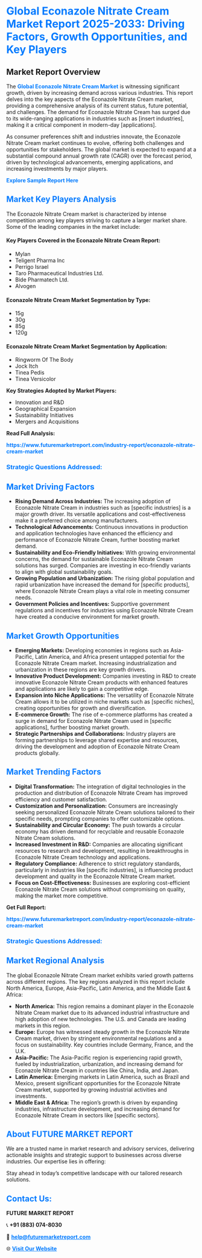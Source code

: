 <h1 style="color: #007BFF;">Global Econazole Nitrate Cream Market Report 2025-2033: Driving Factors, Growth Opportunities, and Key Players</h1>

<section id="overview">
<h2>Market Report Overview</h2>
<p>The <a href="https://www.futuremarketreport.com/industry-report/econazole-nitrate-cream-market" style="color: #007BFF; text-decoration: none;"><strong>Global Econazole Nitrate Cream Market</strong></a> is witnessing significant growth, driven by increasing demand across various industries. This report delves into the key aspects of the Econazole Nitrate Cream market, providing a comprehensive analysis of its current status, future potential, and challenges. The demand for Econazole Nitrate Cream has surged due to its wide-ranging applications in industries such as [insert industries], making it a critical component in modern-day [applications].</p>
<p>As consumer preferences shift and industries innovate, the Econazole Nitrate Cream market continues to evolve, offering both challenges and opportunities for stakeholders. The global market is expected to expand at a substantial compound annual growth rate (CAGR) over the forecast period, driven by technological advancements, emerging applications, and increasing investments by major players.</p>
</section>

<section id="overview">
<p><a href="https://www.futuremarketreport.com/request-sample/reportId=77786" style="color: #007BFF; text-decoration: none;"><strong>Explore Sample Report Here</strong></a></p>
</section>

<section id="key-players">
<h2 style="color: #007BFF;">Market Key Players Analysis</h2>
<p>The Econazole Nitrate Cream market is characterized by intense competition among key players striving to capture a larger market share. Some of the leading companies in the market include:</p>
<h4>Key Players Covered in the Econazole Nitrate Cream Report:</h4>
<ul><li>Mylan</li><li>Teligent Pharma Inc</li><li>Perrigo Israel</li><li>Taro Pharmaceutical Industries Ltd.</li><li>Bide Pharmatech Ltd.</li><li>Alvogen</li></ul>
<h4>Econazole Nitrate Cream Market Segmentation by Type:</h4>
<ul><li>15g</li><li>30g</li><li>85g</li><li>120g</li></ul>

<h4>Econazole Nitrate Cream Market Segmentation by Application:</h4>
<ul><li>Ringworm Of The Body</li><li>Jock Itch</li><li>Tinea Pedis</li><li>Tinea Versicolor</li></ul>
<p><strong>Key Strategies Adopted by Market Players:</strong></p>
<ul>
<li>Innovation and R&D</li>
<li>Geographical Expansion</li>
<li>Sustainability Initiatives</li>
<li>Mergers and Acquisitions</li>
</ul>
</section>

<section>
<p><strong>Read Full Analysis: </strong></p><a href="https://www.futuremarketreport.com/industry-report/econazole-nitrate-cream-market" style="color: #007BFF; text-decoration: none;"><strong>https://www.futuremarketreport.com/industry-report/econazole-nitrate-cream-market</strong></a>
<h3 style="color: #007BFF;">Strategic Questions Addressed:</h3>
</section>

<section id="driving-factors">
<h2 style="color: #007BFF;">Market Driving Factors</h2>
<ul>
<li><strong>Rising Demand Across Industries:</strong> The increasing adoption of Econazole Nitrate Cream in industries such as [specific industries] is a major growth driver. Its versatile applications and cost-effectiveness make it a preferred choice among manufacturers.</li>
<li><strong>Technological Advancements:</strong> Continuous innovations in production and application technologies have enhanced the efficiency and performance of Econazole Nitrate Cream, further boosting market demand.</li>
<li><strong>Sustainability and Eco-Friendly Initiatives:</strong> With growing environmental concerns, the demand for sustainable Econazole Nitrate Cream solutions has surged. Companies are investing in eco-friendly variants to align with global sustainability goals.</li>
<li><strong>Growing Population and Urbanization:</strong> The rising global population and rapid urbanization have increased the demand for [specific products], where Econazole Nitrate Cream plays a vital role in meeting consumer needs.</li>
<li><strong>Government Policies and Incentives:</strong> Supportive government regulations and incentives for industries using Econazole Nitrate Cream have created a conducive environment for market growth.</li>
</ul>
</section>

<section id="growth-opportunities">
<h2 style="color: #007BFF;">Market Growth Opportunities</h2>
<ul>
<li><strong>Emerging Markets:</strong> Developing economies in regions such as Asia-Pacific, Latin America, and Africa present untapped potential for the Econazole Nitrate Cream market. Increasing industrialization and urbanization in these regions are key growth drivers.</li>
<li><strong>Innovative Product Development:</strong> Companies investing in R&D to create innovative Econazole Nitrate Cream products with enhanced features and applications are likely to gain a competitive edge.</li>
<li><strong>Expansion into Niche Applications:</strong> The versatility of Econazole Nitrate Cream allows it to be utilized in niche markets such as [specific niches], creating opportunities for growth and diversification.</li>
<li><strong>E-commerce Growth:</strong> The rise of e-commerce platforms has created a surge in demand for Econazole Nitrate Cream used in [specific applications], further boosting market growth.</li>
<li><strong>Strategic Partnerships and Collaborations:</strong> Industry players are forming partnerships to leverage shared expertise and resources, driving the development and adoption of Econazole Nitrate Cream products globally.</li>
</ul>
</section>

<section id="trending-factors">
<h2 style="color: #007BFF;">Market Trending Factors</h2>
<ul>
<li><strong>Digital Transformation:</strong> The integration of digital technologies in the production and distribution of Econazole Nitrate Cream has improved efficiency and customer satisfaction.</li>
<li><strong>Customization and Personalization:</strong> Consumers are increasingly seeking personalized Econazole Nitrate Cream solutions tailored to their specific needs, prompting companies to offer customizable options.</li>
<li><strong>Sustainability and Circular Economy:</strong> The push towards a circular economy has driven demand for recyclable and reusable Econazole Nitrate Cream solutions.</li>
<li><strong>Increased Investment in R&D:</strong> Companies are allocating significant resources to research and development, resulting in breakthroughs in Econazole Nitrate Cream technology and applications.</li>
<li><strong>Regulatory Compliance:</strong> Adherence to strict regulatory standards, particularly in industries like [specific industries], is influencing product development and quality in the Econazole Nitrate Cream market.</li>
<li><strong>Focus on Cost-Effectiveness:</strong> Businesses are exploring cost-efficient Econazole Nitrate Cream solutions without compromising on quality, making the market more competitive.</li>
</ul>
</section>

<section>
<p><strong>Get Full Report: </strong></p><a href="https://www.futuremarketreport.com/industry-report/econazole-nitrate-cream-market" style="color: #007BFF; text-decoration: none;"><strong>https://www.futuremarketreport.com/industry-report/econazole-nitrate-cream-market</strong></a>
<h3 style="color: #007BFF;">Strategic Questions Addressed:</h3>
</section>


<section id="regional-analysis">
<h2 style="color: #007BFF;">Market Regional Analysis</h2>
<p>The global Econazole Nitrate Cream market exhibits varied growth patterns across different regions. The key regions analyzed in this report include North America, Europe, Asia-Pacific, Latin America, and the Middle East & Africa:</p>
<ul>
<li><strong>North America:</strong> This region remains a dominant player in the Econazole Nitrate Cream market due to its advanced industrial infrastructure and high adoption of new technologies. The U.S. and Canada are leading markets in this region.</li>
<li><strong>Europe:</strong> Europe has witnessed steady growth in the Econazole Nitrate Cream market, driven by stringent environmental regulations and a focus on sustainability. Key countries include Germany, France, and the U.K.</li>
<li><strong>Asia-Pacific:</strong> The Asia-Pacific region is experiencing rapid growth, fueled by industrialization, urbanization, and increasing demand for Econazole Nitrate Cream in countries like China, India, and Japan.</li>
<li><strong>Latin America:</strong> Emerging markets in Latin America, such as Brazil and Mexico, present significant opportunities for the Econazole Nitrate Cream market, supported by growing industrial activities and investments.</li>
<li><strong>Middle East & Africa:</strong> The region’s growth is driven by expanding industries, infrastructure development, and increasing demand for Econazole Nitrate Cream in sectors like [specific sectors].</li>
</ul>
</section>

<footer>
<h2 style="color: #007BFF;">About FUTURE MARKET REPORT</h2>
<p>We are a trusted name in market research and advisory services, delivering actionable insights and strategic support to businesses across diverse industries. Our expertise lies in offering:</p>

<p>Stay ahead in today’s competitive landscape with our tailored research solutions.</p>

<h2 style="color: #007BFF;">Contact Us:</h2>
<p><strong>FUTURE MARKET REPORT</strong></p>
<p>📞 <strong>+91 (883) 074-8030</strong></p>
<p>📧 <strong><a href="mailto:help@futuremarketreport.com" style="color: #007BFF;">help@futuremarketreport.com</a></strong></p>
<p>🌐 <strong><a href="https://www.futuremarketreport.com/" style="color: #007BFF;">Visit Our Website</a></strong></p>
</footer>